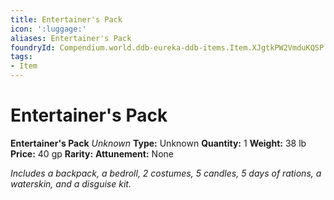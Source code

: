 ```yaml
---
title: Entertainer's Pack
icon: ':luggage:'
aliases: Entertainer's Pack
foundryId: Compendium.world.ddb-eureka-ddb-items.Item.XJgtkPW2VmduKQSP
tags:
- Item
---
```


# Entertainer's Pack

**Entertainer's Pack**
_Unknown_
**Type:** Unknown
**Quantity:** 1
**Weight:** 38 lb
**Price:** 40 gp
**Rarity:** 
**Attunement:** None

*Includes a backpack, a bedroll, 2 costumes, 5 candles, 5 days of rations, a waterskin, and a disguise kit.*